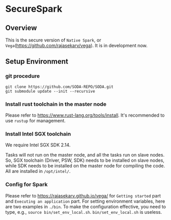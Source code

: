 SecureSpark
===

## Overview

This is the secure version of `Native Spark`, or `Vega`(https://github.com/rajasekarv/vega). It is in development now.

## Setup Environment

### git procedure

```
git clone https://github.com/SODA-REPO/SODA.git
git submodule update --init --recursive
```

### Install rust toolchain in the master node

Please refer to https://www.rust-lang.org/tools/install. It's recommended to use `rustup` for management. 

### Install Intel SGX toolchain

We require Intel SGX SDK 2.14.

Tasks will not run on the master node, and all the tasks run on slave nodes. So, SGX toolchain (Driver, PSW, SDK) needs to be installed on slave nodes, while SDK needs to be installed on the master node for compiling the code. All are installed in `/opt/intel/`.

### Config for Spark

Please refer to https://rajasekarv.github.io/vega/ for `Getting started` part and `Executing an application` part. For setting environment variables, here are two examples in `./bin`. To make the configuration effective, you need to type, e.g., `source bin/set_env_local.sh`. `bin/set_env_local.sh` is useless.

